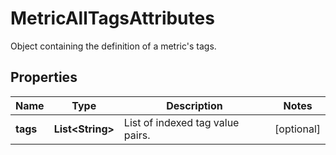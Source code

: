 # MetricAllTagsAttributes

Object containing the definition of a metric's tags.

## Properties

| Name     | Type                   | Description                      | Notes      |
| -------- | ---------------------- | -------------------------------- | ---------- |
| **tags** | **List&lt;String&gt;** | List of indexed tag value pairs. | [optional] |
